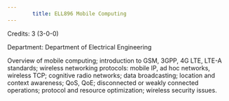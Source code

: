 ```yaml
---
        title: ELL896 Mobile Computing
---
```

Credits: 3 (3-0-0)

Department: Department of Electrical Engineering

Overview of mobile computing; introduction to GSM, 3GPP, 4G LTE, LTE-A standards; wireless networking protocols: mobile IP, ad hoc networks, wireless TCP; cognitive radio networks; data broadcasting; location and context awareness; QoS, QoE; disconnected or weakly connected operations; protocol and resource optimization; wireless security issues.